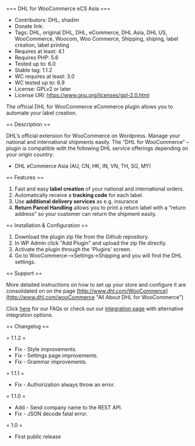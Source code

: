 === DHL for WooCommerce eCS Asia ===

* Contributors: DHL, shadim
* Donate link: 
* Tags: DHL, original DHL, DHL, eCommerce, DHL Asia, DHL US, WooCommerce, Woocom, Woo Commerce, Shipping, shiping, label creation, label printing
* Requires at least: 4.1
* Requires PHP: 5.6
* Tested up to: 6.0
* Stable tag: 1.1.2
* WC requires at least: 3.0
* WC tested up to: 6.9
* License: GPLv2 or later
* License URI: https://www.gnu.org/licenses/gpl-2.0.html

The official DHL for WooCommerce eCommerce plugin allows you to automate your label creation.

== Description ==

DHL’s official extension for WooCommerce on Wordpress. Manage your national and international shipments easily. The “DHL for WooCommerce” – plugin is compatible with the following DHL service offerings depending on your origin country:

* DHL eCommerce Asia (AU, CN, HK, IN, VN, TH, SG, MY)


== Features ==

1. Fast and easy **label creation** of your national and international orders.
1. Automatically receive a **tracking code** for each label.
1. Use **additional delivery services** as e.g. insurance
1. **Return Parcel Handling** allows you to print a return label with a “return address” so your customer can return the shipment easily. 

== Installation & Configuration ==

1. Download the plugin zip file from the Github repository.
1. In WP Admin click "Add Plugin" and upload the zip file directly.
1. Activate the plugin through the 'Plugins' screen.
1. Go to WooCommerce-->Settings->Shipping and you will find the DHL settings.


== Support ==

More detailed instructions on how to set up your store and configure it are consolidated on on the page [http://www.dhl.com/WooCommerce](http://www.dhl.com/wooCommerce "All About DHL for WooCommerce")

Click [here](www.dhl.com/faqs) for our FAQs or check out our [integration page](www.dhl.com/Integration) with alternative integration options.


== Changelog ==

= 1.1.2 =
* Fix - Style improvements.
* Fix - Settings page improvements.
* Fix - Grammar improvements.

= 1.1.1 =
* Fix - Authorization always throw an error.

= 1.1.0 =
* Add - Send company name to the REST API.
* Fix - JSON decode fatal error.

= 1.0 =
* First public release